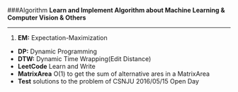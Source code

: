 ###Algorithm
**Learn and Implement Algorithm about Machine Learning & Computer Vision & Others**

***

1. **EM:** Expectation-Maximization
+ **DP:** Dynamic Programming
+ **DTW:** Dynamic Time Wrapping(Edit Distance)
+ **LeetCode** Learn and Write
+ **MatrixArea** O(1) to get the sum of alternative ares in a MatrixArea
+ **Test** solutions to the problem of CSNJU 2016/05/15 Open Day